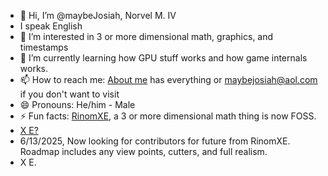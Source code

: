 - 👋 Hi, I’m @maybeJosiah, Norvel M. IV
- I speak English
- 👀 I’m interested in 3 or more dimensional math, graphics, and timestamps
- 🌱 I’m currently learning how GPU stuff works and how game internals works.
- 📫 How to reach me: [About me](https://gugquettex.com/en/blog/about-me.php) has everything or maybejosiah@aol.com if you don't want to visit
- 😄 Pronouns: He/him - Male
- ⚡ Fun facts: [RinomXE](https://gugquettex.com/en/project/rinomxe/index.php), a 3 or more dimensional math thing is now FOSS.
- [X E?](https://gugquettex.com/en/blog/xe.php)
- 6/13/2025, Now looking for contributors for future from RinomXE. Roadmap includes any view points, cutters, and full realism.
- X E.
